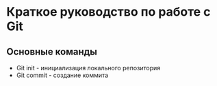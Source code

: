 # Краткое руководство по работе с Git
## Основные команды
* Git init - инициализация локального репозитория
* Git commit - создание коммита